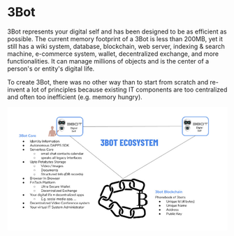 # 3Bot 

3Bot represents your digital self and has been designed to be as efficient as possible. The current memory footprint of a 3Bot is less than 200MB, yet it still has a wiki system, database, blockchain, web server, indexing & search machine, e-commerce system, wallet, decentralized exchange, and more functionalities. It can manage millions of objects and is the center of a person's or entity's digital life.

To create 3Bot, there was no other way than to start from scratch and re-invent a lot of principles because existing IT components are too centralized and often too inefficient (e.g. memory hungry).

![alt_text](img/3bot_ecosystem.jpg)

